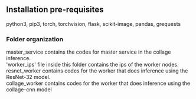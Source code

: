 ## Installation pre-requisites
python3, pip3, torch, torchvision, flask, scikit-image, pandas, grequests  

### Folder organization
master_service contains the codes for master service in the collage inference.  
'worker_ips' file inside this folder contains the ips of the worker nodes.  
resnet_worker contains codes for the worker that does inference using the ResNet-32 model.  
collage_worker contains codes for the worker that does inference using the collage-cnn model
